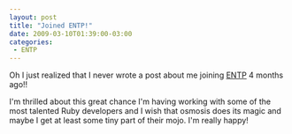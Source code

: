 ```yaml
---
layout: post
title: "Joined ENTP!"
date: 2009-03-10T01:39:00-03:00
categories:
 - ENTP
---
```

Oh I just realized that I never wrote a post about me joining [ENTP](http://entp.com) 4 months ago!!

I'm thrilled about this great chance I'm having working with some of the most talented Ruby developers and I wish that osmosis does its magic and maybe I get at least some tiny part of their mojo. I'm really happy!
